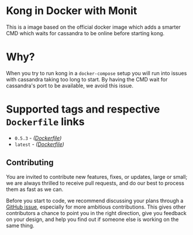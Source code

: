 # Kong in Docker with Monit

This is a image based on the official docker image which adds a smarter
CMD which waits for cassandra to be online before starting kong.

# Why?

When you try to run kong in a `docker-compose` setup you will run into issues with cassandra taking too long to start.  By having the CMD wait for cassandra's port to be available, we avoid this issue.

# Supported tags and respective `Dockerfile` links

- `0.5.3` - *([Dockerfile](https://github.com/articulate/docker-kong-monit/blob/0.5.3/Dockerfile))*
- `latest` - *([Dockerfile](https://github.com/articulate/docker-kong-monit/blob/0.5.3/Dockerfile))*

## Contributing

You are invited to contribute new features, fixes, or updates, large or small; we are always thrilled to receive pull requests, and do our best to process them as fast as we can.

Before you start to code, we recommend discussing your plans through a [GitHub issue][github-new-issue], especially for more ambitious contributions. This gives other contributors a chance to point you in the right direction, give you feedback on your design, and help you find out if someone else is working on the same thing.

[github-new-issue]: https://github.com/articulate/docker-kong-wait/issues/new

